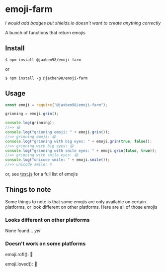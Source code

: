 # emoji-farm

<!-- im thinking ill do a major README re-write soon -->

*I would add badges but shields.io doesn't want to create anything correctly*

A bunch of functions that return emojis

## Install

`$ npm install @jaxben98/emoji-farm`

or

`$ npm install -g @jaxben98/emoji-farm`

## Usage

```javascript
const emoji = require("@jaxben98/emoji-farm");

grinning = emoji.grin();

console.log(grinning);
//=> 😀
console.log("grinning emoji: " + emoji.grin());
//=> grinning emoji: 😀
console.log("grinning with big eyes: " + emoji.grin(true, false));
//=> grinning with big eyes: 😃
console.log("grinning with smile eyes: " + emoji.grin(false, true));
//=> grinning with smile eyes: 😄
console.log("unicode smile: " + emoji.smile());
//=> unicode smile: ☺️
```
or, see [test.js](https://github.com/PandaBoi57/emoji-farm/blob/master/test/test.js) for a full list of emojis

## Things to note

Some things to note is that some emojis are only available on certain platforms, or look different on other platforms. Here are all of those emojis

### Looks different on other platforms

None found... *yet*

### Doesn't work on some platforms

emoji.rofl(): 🤣 <!-- an example of "looks different on other platforms" is looking at this on the NPM site, compared to github -->

emoji.loved(): 🥰